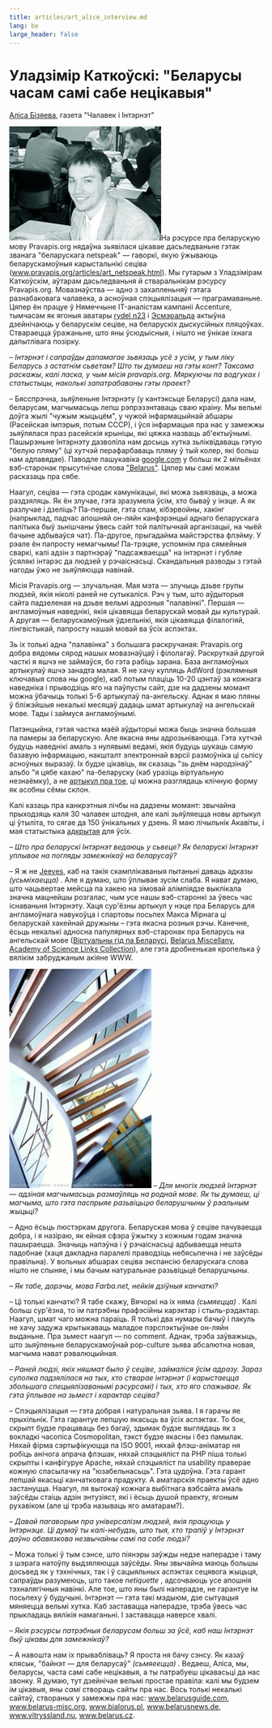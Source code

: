 ```yaml
---
title: articles/art_alice_interview.md 
lang: be
large_header: false
---
```





<h1 id="уладзімір-каткоўскі-беларусы-часам-самі-сабе-нецікавыя">Уладзімір Каткоўскі: "Беларусы часам самі сабе нецікавыя"</h1>

<a href="mailto:alicerelease@yahoo.com?subject=pravapis.org%20interview">Аліса Бізяева</a>, газета "Чалавек і Інтэрнэт"


<img src="katkouski3.jpg" width="300" height="225" alt="Uladzimir Katkouski, pravapis.org founder and webteam leader" />На рэсурсе пра беларускую мову Pravapis.org нядаўна зьявілася цікавае дасьледваньне гэтак званага "беларускага netspeak" — гаворкі, якую ўжываюць беларускамоўныя карыстальнікі сеціва (<a href="articles/art_netspeak.html">www.pravapis.org/articles/art_netspeak.html</a>). Мы гутарым з Уладзімірам Каткоўскім, аўтарам дасьледваньня й стваральнікам рэсурсу Pravapis.org. Мовазнаўства — адно з захапленьняў гэтага разнабаковага чалавека, а асноўная спэцыялізацыя — праграмаваньне. Цяпер ён працуе ў Нямеччыне IT-аналістам кампаніі Accenture, тымчасам як ягоныя аватары <a href="http://rydel.cjb.net/">rydel n23</a> і <a href="http://www.geocities.com/by_esmi/ralda/">Эсмэральда</a> актыўна дзейнічаюць у беларускім сеціве, на беларускіх дыскусійных пляцоўках. Ствараецца ўражаньне, што яны ўсюдыісныя, і нішто не ўнікае іхнага дапытлівага позірку.


 *– Інтэрнэт і сапраўды дапамагае зьвязаць усё з усім, у тым ліку Беларусь з астатнім сьветам? Што ты думаеш на гэты конт? Таксама раскажы, калі ласка, у чым місія pravapis.org. Мяркуючы па водгуках і статыстыцы, наколькі запатрабаваны гэты праект?* 


– Бясспрэчна, зьяўленьне Інтэрнэту (у кантэксьце Беларусі) дала нам, беларусам, магчымасьць лепш рэпрэзэнтаваць сваю краіну. Мы вельмі доўга жылі "чужым жыцьцём", у чужой інфармацыйнай абшары (Расейская імпэрыя, потым СССР), і ўся інфармацыя пра нас у замежжы зьяўлялася праз расейскія крыніцы, які цяжка назваць аб'ектыўнымі. Пашырэньне Інтэрнэту дазволіла нам досыць хутка зьліквідаваць гэтую "белую пляму" (ці хутчэй перафарбаваць пляму ў тый колер, які больш нам адпавядае). Паводле пашукавіка <a href="http://www.google.com/webhp?hl=be">google.com</a> у больш як 2 мільёнах вэб-старонак прысутнічае слова <a href="articles/art_belarus_name.html">"Belarus"</a>. Цяпер мы самі можам расказаць пра сябе.


Наагул, сеціва — гэта сродак камунікацыі, які можа зьвязваць, а можа раздзяляць. Як ён злучае, гэта зразумела ўсім, хто бываў у інэце. А як разлучае і дзеліць? Па-першае, гэта спам, кібэрвойны, хакінг (напрыклад, падчас апошняй он-ляйн канфэрэнцыі аднаго беларускага палітыка быў зьнішчаны ўвесь сайт той палітычнай арганізацыі, на чыёй бачыне адбываўся чат). Па-другое, прыгадайма майстэрства флэйму. У рэале ён папросту немагчымы! Па-трэцяе, успомнім пра сямейныя сваркі, калі адзін з партнэраў "падсажваецца" на інтэрнэт і губляе ўсялякі інтарэс да людзей у рэчаіснасьці. Скандальныя разводы з гэтай нагоды ўжо не зьяўляюцца навінай.


Місія Pravapis.org — злучальная. Мая мэта — злучыць дзьве групы людзей, якія ніколі раней не сутыкаліся. Рэч у тым, што аўдыторыя сайта падзеленая на дзьве вельмі адрозныя "палавінкі". Першая — англамоўныя наведнікі, якія цікавяцца беларускай мовай ды культурай. А другая — беларускамоўныя ўдзельнікі, якія цікавяцца філалогіяй, лінгвістыкай, папросту нашай мовай ва ўсіх аспэктах.


Зь іх толькі адна "палавінка" з большага раскручаная: Pravapis.org добра вядомы сярод нашых мовазнаўцаў і філолагаў. Раскруткай другой часткі я яшчэ не займаўся, бо гэта рабіць зарана. База англамоўных артыкулаў яшчэ занадта малая. Я не хачу купляць AdWord (рэклямныя ключавыя слова ны google), каб потым плаціць 10-20 цэнтаў за кожнага наведніка і прыводзіць яго на паўпусты сайт, дзе на дадзены момант можна ўбачыць толькі 5-6 артыкулаў па-ангельску. Аднак я маю пляны ў бліжэйшыя некалькі месяцаў дадаць шмат артыкулаў на ангельскай мове. Тады і займуся англамоўнымі.


Патэнцыйна, гэтая частка маёй аўдыторыі можа быць значна большая па памеры за беларускую. Але якасна яны адрозьніваюцца. Гэта хутчэй будуць наведнікі амаль з нулявымі ведамі, якія будуць шукаць самую базавую інфармацыю, накшталт электроннай вэрсіі размоўніка ці сьпісу асноўных выразаў. Іх будзе цікавіць, як сказаць "зь днём народзінаў" альбо "я цябе кахаю" па-беларуску (каб уразіць віртуальную незнаёмку), а не <a href="articles/art_vocative.html">артыкул пра тое</a>, ці можна разглядаць клічную форму як асобны сёмы склон.


Калі казаць пра канкрэтныя лічбы на дадзены момант: звычайна прыходзяць каля 30 чалавек штодня, але калі зьяўляецца новы артыкул ці ўтыліта, то сягае да 150 ўнікальных у дзень. Я маю лічыльнік Акавіты, і мая статыстыка <a href="http://adlik.akavita.by/stat/stat.pl?id=1586&amp;lang=be">адкрытая</a> для ўсіх.


 *– Што пра беларускі Інтэрнэт ведаюць у сьвеце? Як беларускі Інтэрнэт уплывае на погляды замежнікаў на беларусаў?* 


– Я ж не <a href="http://www.ask.com">Jeeves</a>, каб на такія скамплікаваныя пытаньні даваць адказы  *(усьміхаецца)* . Але я думаю, што ўплывае зусім слаба. Я нават думаю, што чацьвертае мейсца па хакею на зімовай алімпіядзе выклікала значна мацнейшы розгалас, чым усе нашы вэб-старонкі за ўвесь час існаваньня Інтэрнэту. Хаця сур'ёзны артыкул у нэце пра Беларусь для англамоўнага навукоўца і спартовы посьпех Макса Мірнага ці беларускай хакейнай дружыны – гэта якасна розныя рэчы. Канечне, ёсьць некалькі адносна папулярных вэб-старонак пра Беларусь на ангельскай мове (<a href="http://www.belarusguide.com">Віртуальны гід па Беларусі</a>, <a href="http://www.belarus-misc.org/">Belarus Miscellany</a>, <a href="http://www.ac.by/country/">Academy of Science Links Collection</a>), але гэта дробненькая кропелька ў вялікім забруджаным акіяне WWW.


<img src="lesvica.jpg" width="281" height="432" />  *– Для многіх людзей Інтэрнэт — адзіная магчымасьць размаўляць на роднай мове. Як ты думаеш, ці магчыма, што гэта паспрыяе разьвіцьцю беларушчыны ў рэальным жыцьці?* 


– Адно ёсьць люстэркам другога. Беларуская мова ў сеціве пачуваецца добра, і я назіраю, як ейная сфэра ўжытку з кожным годам значна пашыраецца. Значыць напэўна і ў рэчаіснасьці адбываецца нешта падобнае (хаця дакладна паралелі праводзіць небясьпечна і не заўсёды правільна). У вольных абшарах сеціва экспансію беларускага слова нішто не спыняе, і мы бачым натуральнае разьвіцьцё беларушчыны.


 *– Як табе, дарэчы, мова Farba.net, нейкія дзіўныя канчаткі?* 


– Ці толькі канчаткі? Я табе скажу, Вячоркі на іх няма  *(сьмяецца)* . Калі больш сур'ёзна, то ім патрэбны прафэсійны карэктар і стыль-рэдактар. Наагул, шмат чаго можна параіць. Я толькі два нумары бачыў і пакуль не хачу задужа крытыкаваць маладое пэрспэктыўнае он-ляйн выданьне. Пра зьмест наагул — no comment. Аднак, трэба заўважыць, што зьяўленьне беларускамоўнай pop-culture зьява абсалютна новая, магчыма нават рэвалюцыйная.


 *– Раней людзі, якіх няшмат было ў сеціве, займаліся ўсім адразу. Зараз суполка падзялілася на тых, хто стварае інтэрнэт (і карыстаецца збольшага спецыялізаванымі рэсурсамі) і тых, хто яго спажывае. Як гэта ўплывае на зьмест і характар сеціва?* 


– Спэцыялізацыя — гэта добрая і натуральная зьява. І я гарачы яе прыхільнік. Гэта гарантуе лепшую якасьць ва ўсіх аспэктах. То бок, скрыпт будзе працаваць без багаў, здымак будзе выглядаць як з вокладкі часопіса Cosmopolitan, тэкст будзе якасны і без памылак. Няхай фірма сэртыфікуюцца па ISO 9001, няхай флэш-аніматар ня робіць анічога апрача флэшак, няхай спэцыяліст па PHP піша толькі скрыпты і канфігуруе Apache, няхай спэцыяліст па usability праверае кожную спасылачку на "юзабельнасьць". Гэта цудоўна. Гэта гарант лепшай якасьці канчатковага прадукту. А аматарскія праекты ўсё адно застануцца. Наагул, ля вытокаў кожнага выбітнага вэбсайта амаль заўсёды стаіць адзін энтузіяст, які і ёсьць душой праекту, ягоным рухавіком (але ці трэба называць яго аматарам?).


 *– Давай пагаворым пра універсалізм людзей, якія працуюць у Інтэрнэце. Ці думаў ты калі-небудзь, што тыя, хто трапіў у Інтэрнэт даўно абавязкова незвычайны самі па сабе людзі?* 


– Можа толькі ў тым сэнсе, што піянэры заўжды недзе наперадзе і таму з шэрага натоўпу выдзяляюцца заўсёды. Яны звычайна маюць большы досьвед як у тэхнічных, так і ў сацыяльных аспэктах сецявога жыцьця, сапраўды разумеюць, што такое  *netiquette* , адсочваюць усе апошнія тэхналягічныя навінкі. Але тое, што яны былі наперадзе, не гарантуе ім посьпеху ў будучыні. Інтэрнэт — гэта такі мэдыюм, дзе сытуацыя мяняецца вельмі хутка. Каб заставацца наперадзе, трэба ўвесь час прыкладаць вялікія намаганьні. І заставацца наверсе хвалі.


 *– Якія рэсурсы патрэбныя беларусам больш за ўсё, каб наш Інтэрнэт быў цікавы для замежнікаў?* 


– А навошта нам іх прывабліваць? Я проста ня бачу сэнсу. Як казаў клясык, "байнэт — для беларусаў"  *(сьмяеецца)* . Ведаеш, Аліса, мы, беларусы, часта самі сабе нецікавыя, а ты патрабуеш цікавасьці да нас звонку. Я думаю, тут дзейнічае вельмі простае правіла: калі мы будзем  *ім*  цікавыя, яны  *самі*  створаць сайты пра нас. Вось толькі некалькі сайтаў, створаных у замежжы пра нас: <a href="http://www.belarusguide.com/">www.belarusguide.com</a>, <a href="http://www.belarus-misc.org/">www.belarus-misc.org</a>, <a href="http://www.bialorus.pl/">www.bialorus.pl</a>, <a href="http://www.belarusnews.de/">www.belarusnews.de</a>, <a href="http://www.vitryssland.nu/">www.vitryssland.nu</a>, <a href="http://www.belarus.cz/">www.belarus.cz</a>.
